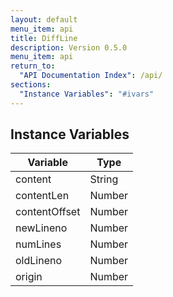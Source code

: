 ```yaml
---
layout: default
menu_item: api
title: DiffLine
description: Version 0.5.0
menu_item: api
return_to:
  "API Documentation Index": /api/
sections:
  "Instance Variables": "#ivars"
---
```


## <a name="ivars"></a>Instance Variables

| Variable | Type |
| --- | --- |
| <a name="content"></a>content | String |
| <a name="contentLen"></a>contentLen | Number |
| <a name="contentOffset"></a>contentOffset | Number |
| <a name="newLineno"></a>newLineno | Number |
| <a name="numLines"></a>numLines | Number |
| <a name="oldLineno"></a>oldLineno | Number |
| <a name="origin"></a>origin | Number |

